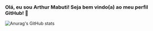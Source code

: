 ### Olá, eu sou Arthur Mabuti! Seja bem vindo(a) ao meu perfil GitHub! 👋

![Anurag's GitHub stats](https://github-readme-stats.vercel.app/api?username=ArthurMabuti&show=reviews,discussions_started,discussions_answered,prs_merged,prs_merged_percentage)
<!--
**ArthurMabuti/ArthurMabuti** is a ✨ _special_ ✨ repository because its `README.md` (this file) appears on your GitHub profile.

Here are some ideas to get you started:

- 🔭 I’m currently working on ...
- 🌱 I’m currently learning ...
- 👯 I’m looking to collaborate on ...
- 🤔 I’m looking for help with ...
- 💬 Ask me about ...
- 📫 How to reach me: ...
- 😄 Pronouns: ...
- ⚡ Fun fact: ...
-->
